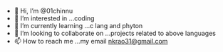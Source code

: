 - 👋 Hi, I’m @01chinnu
- 👀 I’m interested in ...coding
- 🌱 I’m currently learning ...c lang and phyton
- 💞️ I’m looking to collaborate on ...projects related to above languages
- 📫 How to reach me ...my email nkrao31@gmail.com

<!---
01chinnu/01chinnu is a ✨ special ✨ repository because its `README.md` (this file) appears on your GitHub profile.
You can click the Preview link to take a look at your changes.
--->
